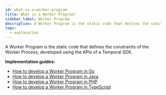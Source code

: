 ```yaml
---
id: what-is-a-worker-program
title: What is a Worker Program?
sidebar_label: Worker Program
description: A Worker Program is the static code that defines the constraints of the Worker Process, developed using the APIs of a Temporal SDK.
tags:
  - explanation
---
```


A Worker Program is the static code that defines the constraints of the Worker Process, developed using the APIs of a Temporal SDK.

**Implementation guides:**

- [How to develop a Worker Program in Go](/docs/go/how-to-develop-a-worker-program-in-go)
- [How to develop a Worker Program in Java](/docs/content/how-to-develop-a-worker-program-in-java)
- [How to develop a Worker Program in PHP](/docs/content/how-to-develop-a-worker-program-in-php)
- [How to develop a Worker Program in TypeScript](/docs/content/how-to-develop-a-worker-program-in-typescript)
